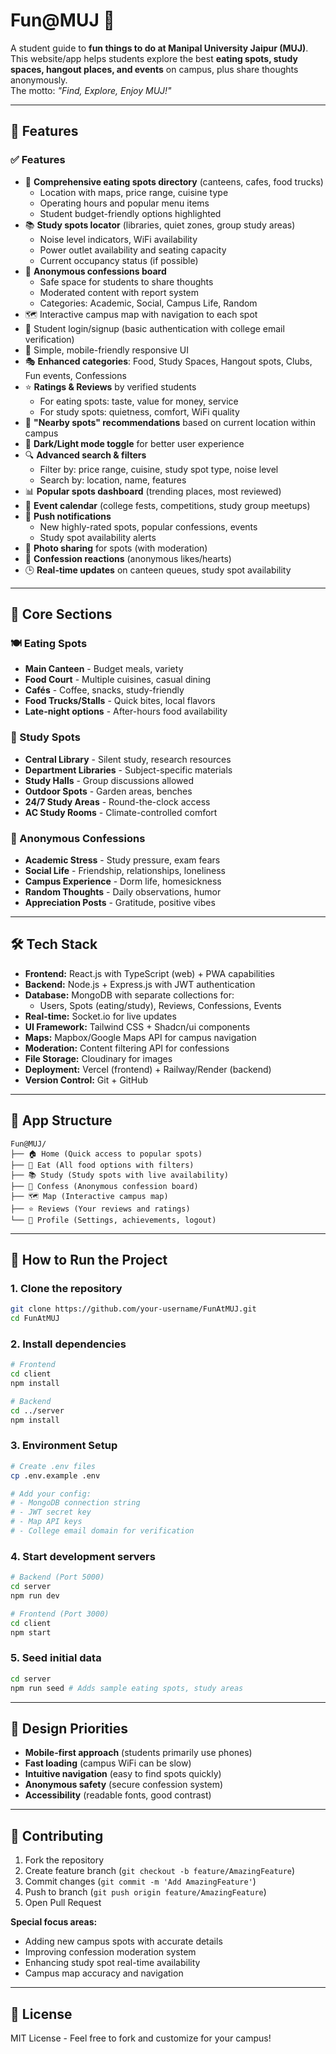 # Fun@MUJ 🎉
A student guide to **fun things to do at Manipal University Jaipur (MUJ)**.  
This website/app helps students explore the best **eating spots, study spaces, hangout places, and events** on campus, plus share thoughts anonymously.  
The motto: *"Find, Explore, Enjoy MUJ!"*

---

## 📌 Features

### ✅ Features
- 🍔 **Comprehensive eating spots directory** (canteens, cafes, food trucks)
  - Location with maps, price range, cuisine type
  - Operating hours and popular menu items
  - Student budget-friendly options highlighted
- 📚 **Study spots locator** (libraries, quiet zones, group study areas)
  - Noise level indicators, WiFi availability
  - Power outlet availability and seating capacity
  - Current occupancy status (if possible)
- 💬 **Anonymous confessions board** 
  - Safe space for students to share thoughts
  - Moderated content with report system
  - Categories: Academic, Social, Campus Life, Random
- 🗺️ Interactive campus map with navigation to each spot
- 🔐 Student login/signup (basic authentication with college email verification)
- 📱 Simple, mobile-friendly responsive UI
- 🎭 **Enhanced categories**: Food, Study Spaces, Hangout spots, Clubs, Fun events, Confessions
- ⭐ **Ratings & Reviews** by verified students
  - For eating spots: taste, value for money, service
  - For study spots: quietness, comfort, WiFi quality
- 📍 **"Nearby spots" recommendations** based on current location within campus
- 🌙 **Dark/Light mode toggle** for better user experience
- 🔍 **Advanced search & filters**
  - Filter by: price range, cuisine, study spot type, noise level
  - Search by: location, name, features
- 📊 **Popular spots dashboard** (trending places, most reviewed)
- 📅 **Event calendar** (college fests, competitions, study group meetups)
- 🔔 **Push notifications**
  - New highly-rated spots, popular confessions, events
  - Study spot availability alerts
- 📸 **Photo sharing** for spots (with moderation)
- 💭 **Confession reactions** (anonymous likes/hearts)
- 🕒 **Real-time updates** on canteen queues, study spot availability

---

## 🎯 Core Sections

### 🍽️ Eating Spots
- **Main Canteen** - Budget meals, variety
- **Food Court** - Multiple cuisines, casual dining  
- **Cafés** - Coffee, snacks, study-friendly
- **Food Trucks/Stalls** - Quick bites, local flavors
- **Late-night options** - After-hours food availability

### 📖 Study Spots  
- **Central Library** - Silent study, research resources
- **Department Libraries** - Subject-specific materials
- **Study Halls** - Group discussions allowed
- **Outdoor Spots** - Garden areas, benches
- **24/7 Study Areas** - Round-the-clock access
- **AC Study Rooms** - Climate-controlled comfort

### 💭 Anonymous Confessions
- **Academic Stress** - Study pressure, exam fears
- **Social Life** - Friendship, relationships, loneliness  
- **Campus Experience** - Dorm life, homesickness
- **Random Thoughts** - Daily observations, humor
- **Appreciation Posts** - Gratitude, positive vibes

---

## 🛠️ Tech Stack
- **Frontend:** React.js with TypeScript (web) + PWA capabilities
- **Backend:** Node.js + Express.js with JWT authentication
- **Database:** MongoDB with separate collections for:
  - Users, Spots (eating/study), Reviews, Confessions, Events
- **Real-time:** Socket.io for live updates
- **UI Framework:** Tailwind CSS + Shadcn/ui components
- **Maps:** Mapbox/Google Maps API for campus navigation
- **Moderation:** Content filtering API for confessions
- **File Storage:** Cloudinary for images
- **Deployment:** Vercel (frontend) + Railway/Render (backend)
- **Version Control:** Git + GitHub

---

## 📱 App Structure
```
Fun@MUJ/
├── 🏠 Home (Quick access to popular spots)
├── 🍔 Eat (All food options with filters)
├── 📚 Study (Study spots with live availability)  
├── 💭 Confess (Anonymous confession board)
├── 🗺️ Map (Interactive campus map)
├── ⭐ Reviews (Your reviews and ratings)
└── 👤 Profile (Settings, achievements, logout)
```

---

## 🚀 How to Run the Project

### 1. Clone the repository
```bash
git clone https://github.com/your-username/FunAtMUJ.git
cd FunAtMUJ
```

### 2. Install dependencies
```bash
# Frontend
cd client
npm install

# Backend  
cd ../server
npm install
```

### 3. Environment Setup
```bash
# Create .env files
cp .env.example .env

# Add your config:
# - MongoDB connection string
# - JWT secret key
# - Map API keys
# - College email domain for verification
```

### 4. Start development servers
```bash
# Backend (Port 5000)
cd server
npm run dev

# Frontend (Port 3000)
cd client  
npm start
```

### 5. Seed initial data
```bash
cd server
npm run seed # Adds sample eating spots, study areas
```

---

## 🎨 Design Priorities
- **Mobile-first approach** (students primarily use phones)
- **Fast loading** (campus WiFi can be slow)
- **Intuitive navigation** (easy to find spots quickly)
- **Anonymous safety** (secure confession system)
- **Accessibility** (readable fonts, good contrast)

---

## 🤝 Contributing
1. Fork the repository
2. Create feature branch (`git checkout -b feature/AmazingFeature`)
3. Commit changes (`git commit -m 'Add AmazingFeature'`)
4. Push to branch (`git push origin feature/AmazingFeature`)  
5. Open Pull Request

**Special focus areas:**
- Adding new campus spots with accurate details
- Improving confession moderation system
- Enhancing study spot real-time availability
- Campus map accuracy and navigation

---

## 📄 License
MIT License - Feel free to fork and customize for your campus!


